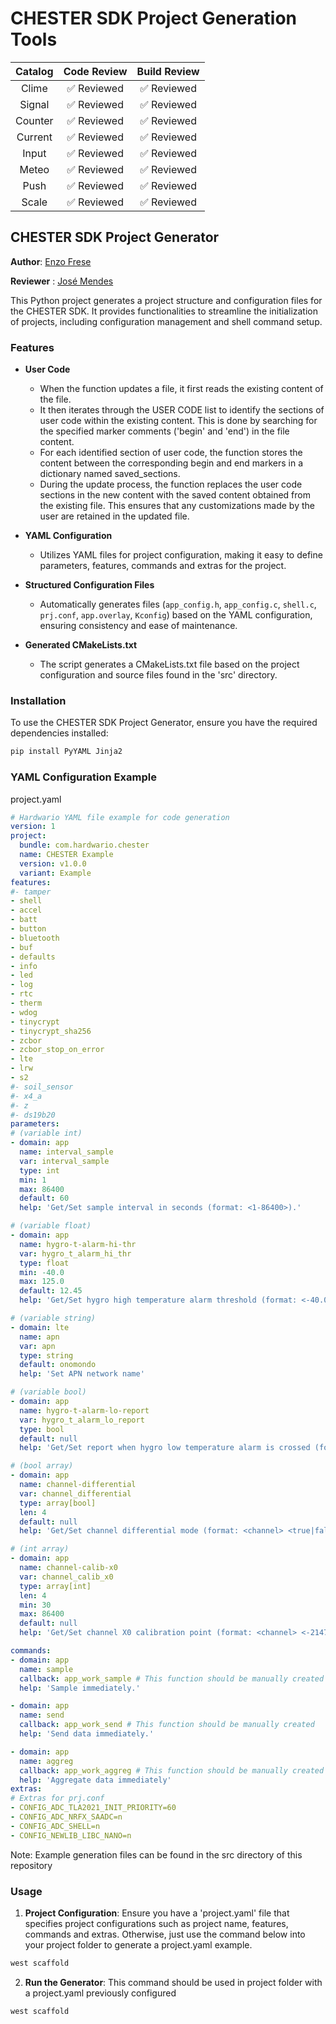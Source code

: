 # CHESTER SDK Project Generation Tools
| Catalog  | Code Review | Build Review  
| :---: | :---: | :---: |
| Clime | ✅ Reviewed | ✅ Reviewed |
| Signal | ✅ Reviewed |  ✅ Reviewed |
| Counter | ✅ Reviewed | ✅ Reviewed |
| Current | ✅ Reviewed | ✅ Reviewed |
| Input | ✅ Reviewed | ✅ Reviewed |
| Meteo | ✅ Reviewed | ✅ Reviewed |
| Push | ✅ Reviewed | ✅ Reviewed |
| Scale | ✅ Reviewed | ✅ Reviewed |

## CHESTER SDK Project Generator
**Author**: [Enzo Frese](https://github.com/FreseEnzo)

**Reviewer** : [José Mendes](https://github.com/jpbaltazar)

This Python project generates a project structure and configuration files for the CHESTER SDK. It provides functionalities to streamline the initialization of projects, including configuration management and shell command setup.

### Features
- **User Code**
  - When the function updates a file, it first reads the existing content of the file.
  - It then iterates through the USER CODE list to identify the sections of user code within the existing content. This is done by searching for the specified marker comments ('begin' and 'end') in the file content.
  - For each identified section of user code, the function stores the content between the corresponding begin and end markers in a dictionary named saved_sections.
  - During the update process, the function replaces the user code sections in the new content with the saved content obtained from the existing file. This ensures that any customizations made by the user are retained in the updated file.

- **YAML Configuration**
  - Utilizes YAML files for project configuration, making it easy to define parameters, features, commands and extras for the project.

- **Structured Configuration Files**
  - Automatically generates files (`app_config.h`, `app_config.c`, `shell.c`, `prj.conf`, `app.overlay`, `Kconfig`) based on the YAML configuration, ensuring consistency and ease of maintenance.

- **Generated CMakeLists.txt**
  - The script generates a CMakeLists.txt file based on the project configuration and source files found in the 'src' directory.
### Installation

To use the CHESTER SDK Project Generator, ensure you have the required dependencies installed:

```bash
pip install PyYAML Jinja2
```

### YAML Configuration Example
project.yaml
```yaml
# Hardwario YAML file example for code generation
version: 1
project:
  bundle: com.hardwario.chester
  name: CHESTER Example
  version: v1.0.0
  variant: Example 
features: 
#- tamper
- shell
- accel
- batt
- button
- bluetooth
- buf
- defaults
- info
- led
- log
- rtc
- therm
- wdog
- tinycrypt
- tinycrypt_sha256
- zcbor
- zcbor_stop_on_error
- lte
- lrw
- s2
#- soil_sensor
#- x4_a
#- z
#- ds19b20
parameters:
# (variable int)
- domain: app
  name: interval_sample
  var: interval_sample
  type: int
  min: 1
  max: 86400
  default: 60
  help: 'Get/Set sample interval in seconds (format: <1-86400>).'

# (variable float)
- domain: app
  name: hygro-t-alarm-hi-thr
  var: hygro_t_alarm_hi_thr
  type: float
  min: -40.0
  max: 125.0
  default: 12.45
  help: 'Get/Set hygro high temperature alarm threshold (format: <-40.0..125.0>).'

# (variable string)
- domain: lte
  name: apn
  var: apn
  type: string
  default: onomondo
  help: 'Set APN network name'

# (variable bool)
- domain: app
  name: hygro-t-alarm-lo-report
  var: hygro_t_alarm_lo_report
  type: bool
  default: null
  help: 'Get/Set report when hygro low temperature alarm is crossed (format: true, false).'

# (bool array)
- domain: app
  name: channel-differential
  var: channel_differential
  type: array[bool]
  len: 4
  default: null
  help: 'Get/Set channel differential mode (format: <channel> <true|false>).'

# (int array)
- domain: app
  name: channel-calib-x0
  var: channel_calib_x0
  type: array[int]
  len: 4
  min: 30
  max: 86400
  default: null
  help: 'Get/Set channel X0 calibration point (format: <channel> <-2147483648..2147483647>).'

commands:
- domain: app
  name: sample
  callback: app_work_sample # This function should be manually created
  help: 'Sample immediately.'

- domain: app
  name: send
  callback: app_work_send # This function should be manually created
  help: 'Send data immediately.'

- domain: app
  name: aggreg
  callback: app_work_aggreg # This function should be manually created
  help: 'Aggregate data immediately'
extras:
# Extras for prj.conf
- CONFIG_ADC_TLA2021_INIT_PRIORITY=60 
- CONFIG_ADC_NRFX_SAADC=n
- CONFIG_ADC_SHELL=n
- CONFIG_NEWLIB_LIBC_NANO=n
```
Note: Example generation files can be found in the src directory of this repository

### Usage

1. **Project Configuration**: Ensure you have a 'project.yaml' file that specifies project configurations such as project name, features, commands and extras. Otherwise, just use the command below into your project folder to generate a project.yaml example.
```bash
west scaffold
```
2. **Run the Generator**: This command should be used in project folder with a project.yaml previously configured
```bash
west scaffold
```
